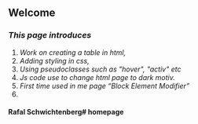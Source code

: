 ﻿## Welcome

### _This page introduces_

1.  _Work on creating a table in html,_
2.  _Adding styling in css,_
3.  _Using pseudoclasses such as "hover", "activ" etc_
4.  _Js code use to change html page to dark motiv._
5.  _First time used in me page “Block Element Modifier”_
6.  <img scr="https://github.com/Rafal-Schwichtenberg/homepage/blob/main/table.png">
#### Rafal Schwichtenberg# homepage

